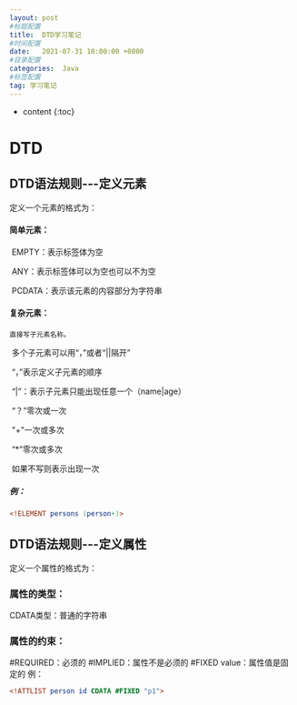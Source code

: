 ```yaml
---
layout: post
#标题配置
title:  DTD学习笔记
#时间配置
date:   2021-07-31 10:00:00 +0800
#目录配置
categories:  Java
#标签配置
tag: 学习笔记
---
```


* content
{:toc}



# DTD

## DTD语法规则---定义元素

定义一个元素的格式为：<!ELEMENT 元素名 元素类型>

#### 简单元素：

​	EMPTY：表示标签体为空

​	ANY：表示标签体可以为空也可以不为空

​	PCDATA：表示该元素的内容部分为字符串

#### 复杂元素：

	直接写子元素名称。

​	多个子元素可以用“，”或者“||隔开”

​	“，”表示定义子元素的顺序

​	“|”：表示子元素只能出现任意一个（name|age）

​	“？”零次或一次

​	"+"一次或多次

​	“*”零次或多次

​	如果不写则表示出现一次

##### 例：

```dtd
<!ELEMENT persons (person+)>
```
## DTD语法规则---定义属性
定义一个属性的格式为：<!ATTLIST 元素名称 属性名称 属性的类型 属性的约束>
### 属性的类型：
CDATA类型：普通的字符串
### 属性的约束：
#REQUIRED：必须的
#IMPLIED：属性不是必须的
#FIXED value：属性值是固定的
例：
```dtd
<!ATTLIST person id CDATA #FIXED "p1">
```
